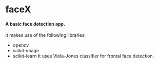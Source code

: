 # faceX
#### A basic face detection app.
  
It makes use of the following libraries:
  - opencv
  - scikit-image
  - scikit-learn
It uses Viola-Jones classifier for frontal face detection.